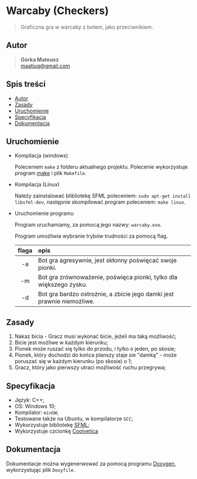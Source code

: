 # Warcaby (Checkers)
>  Graficzna gra w warcaby z botem, jako przeciwnikiem.

## Autor
>   **Górka Mateusz**\
>   maatiug@gmail.com

## Spis treści

- [Autor](#Autor)
- [Zasady](#Zasady)
- [Uruchomienie](#Uruchomienie)
- [Specyfikacja](#Specyfikacja)
- [Dokumentacja](#Dokumentacja)

## Uruchomienie
- Kompilacja (windows)

    Poleceniem `make` z folderu aktualnego projektu. Polecenie wykorzystuje program [make](http://gnuwin32.sourceforge.net/packages/make.htm) i plik `Makefile`.

- Kompilacja (Linux)

    Należy zainstalować blibliotekę SFML poleceniem: `sudo apt-get install libsfml-dev`,
    następnie skompilować program poleceniem: `make linux`.

- Uruchomienie programu

    Program uruchamiamy, za pomocą jego nazwy: `warcaby.exe`.

    Program umożliwia wybranie trybów trudności za pomocą flag.

    | flaga | opis |
    |:-----:|:-----|
    | -a    | Bot gra agresywnie, jest skłonny poświęcać swoje pionki. |
    | -m    | Bot gra zrównoważenie, poświęca pionki, tylko dla większego zysku. |
    | -d    | Bot gra bardzo ostrożnie, a zbicie jego damki jest prawnie niemożliwe. |

## Zasady

1. Nakaz bicia - Gracz musi wykonać bicie, jeżeli ma taką możliwość;
2. Bicie jest możliwe w każdym kierunku;
3. Pionek może ruszać się tylko do przodu, i tylko o jeden, po skosie;
4. Pionek, który dochodzi do końca planszy staje sie "damką" - może poruszać się w każdym kierunku (po skosie) o 1;
5. Gracz, który jako pierwszy utraci możliwość ruchu przegrywa;

## Specyfikacja
- Język: C++;
- OS: Windows 10;
- Kompilator: `minGW`;
- Testowane także na Ubuntu, w kompilatorze `GCC`;
- Wykorzystuje bibliotekę [SFML](https://www.sfml-dev.org/);
- Wykorzystuje czcionkę [Coolvetica](http://typodermicfonts.com/coolvetica/)


## Dokumentacja
Dokumentacje można wygenerwować za pomocą programu [Doxygen](http://doxygen.nl/), wykorzystując plik `Doxyfile.`